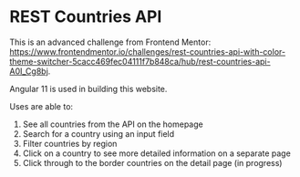 # REST Countries API

This is an advanced challenge from Frontend Mentor: https://www.frontendmentor.io/challenges/rest-countries-api-with-color-theme-switcher-5cacc469fec04111f7b848ca/hub/rest-countries-api-A0I_Cg8bj. 

Angular 11 is used in building this website. 

Uses are able to: 
1) See all countries from the API on the homepage
2) Search for a country using an input field
3) Filter countries by region
4) Click on a country to see more detailed information on a separate page
5) Click through to the border countries on the detail page (in progress)
